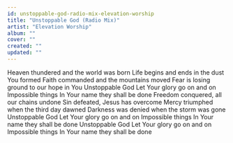 ```yaml
---
id: unstoppable-god-radio-mix-elevation-worship
title: "Unstoppable God (Radio Mix)"
artist: "Elevation Worship"
album: ""
cover: ""
created: ""
updated: ""
---
```


Heaven thundered and the world was born
Life begins and ends in the dust You formed
Faith commanded and the mountains moved
Fear is losing ground to our hope in You
Unstoppable God
Let Your glory go on and on
Impossible things
In Your name they shall be done
Freedom conquered, all our chains undone
Sin defeated, Jesus has overcome
Mercy triumphed when the third day dawned
Darkness was denied when the storm was gone
Unstoppable God
Let Your glory go on and on
Impossible things
In Your name they shall be done
Unstoppable God
Let Your glory go on and on
Impossible things
In Your name they shall be done